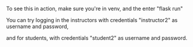 To see this in action, make sure you're in venv, and the enter "flask run" 

You can try logging in the instructors with credentials "instructor2" as username and password, 

and for students, with credentials "student2" as username and password. 

